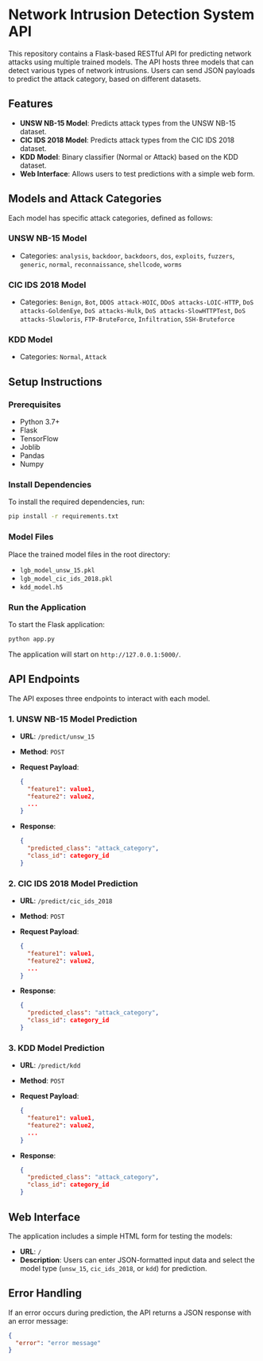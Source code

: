# Network Intrusion Detection System API

This repository contains a Flask-based RESTful API for predicting network attacks using multiple trained models. The API hosts three models that can detect various types of network intrusions. Users can send JSON payloads to predict the attack category, based on different datasets.

## Features

- **UNSW NB-15 Model**: Predicts attack types from the UNSW NB-15 dataset.
- **CIC IDS 2018 Model**: Predicts attack types from the CIC IDS 2018 dataset.
- **KDD Model**: Binary classifier (Normal or Attack) based on the KDD dataset.
- **Web Interface**: Allows users to test predictions with a simple web form.

## Models and Attack Categories

Each model has specific attack categories, defined as follows:

### UNSW NB-15 Model

- Categories: `analysis`, `backdoor`, `backdoors`, `dos`, `exploits`, `fuzzers`, `generic`, `normal`, `reconnaissance`, `shellcode`, `worms`

### CIC IDS 2018 Model

- Categories: `Benign`, `Bot`, `DDOS attack-HOIC`, `DDoS attacks-LOIC-HTTP`, `DoS attacks-GoldenEye`, `DoS attacks-Hulk`, `DoS attacks-SlowHTTPTest`, `DoS attacks-Slowloris`, `FTP-BruteForce`, `Infiltration`, `SSH-Bruteforce`

### KDD Model

- Categories: `Normal`, `Attack`

## Setup Instructions

### Prerequisites

- Python 3.7+
- Flask
- TensorFlow
- Joblib
- Pandas
- Numpy

### Install Dependencies

To install the required dependencies, run:

```bash
pip install -r requirements.txt
```

### Model Files

Place the trained model files in the root directory:

- `lgb_model_unsw_15.pkl`
- `lgb_model_cic_ids_2018.pkl`
- `kdd_model.h5`

### Run the Application

To start the Flask application:

```bash
python app.py
```

The application will start on `http://127.0.0.1:5000/`.

## API Endpoints

The API exposes three endpoints to interact with each model.

### 1. UNSW NB-15 Model Prediction

- **URL**: `/predict/unsw_15`
- **Method**: `POST`
- **Request Payload**:

  ```json
  {
    "feature1": value1,
    "feature2": value2,
    ...
  }
  ```

- **Response**:

  ```json
  {
    "predicted_class": "attack_category",
    "class_id": category_id
  }
  ```

### 2. CIC IDS 2018 Model Prediction

- **URL**: `/predict/cic_ids_2018`
- **Method**: `POST`
- **Request Payload**:

  ```json
  {
    "feature1": value1,
    "feature2": value2,
    ...
  }
  ```

- **Response**:

  ```json
  {
    "predicted_class": "attack_category",
    "class_id": category_id
  }
  ```

### 3. KDD Model Prediction

- **URL**: `/predict/kdd`
- **Method**: `POST`
- **Request Payload**:

  ```json
  {
    "feature1": value1,
    "feature2": value2,
    ...
  }
  ```

- **Response**:

  ```json
  {
    "predicted_class": "attack_category",
    "class_id": category_id
  }
  ```

## Web Interface

The application includes a simple HTML form for testing the models:

- **URL**: `/`
- **Description**: Users can enter JSON-formatted input data and select the model type (`unsw_15`, `cic_ids_2018`, or `kdd`) for prediction.

## Error Handling

If an error occurs during prediction, the API returns a JSON response with an error message:

```json
{
  "error": "error message"
}
```
